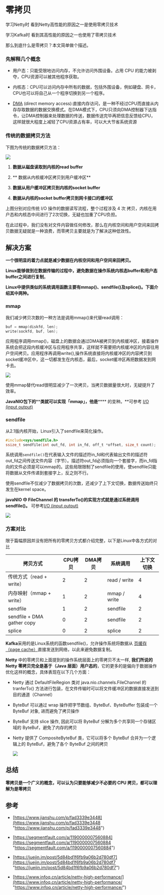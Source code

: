 # 零拷贝

学习Netty时 看到Netty高性能的原因之一是使用零拷贝技术

学习Kafka时 看到其高性能的原因之一也使用了零拷贝技术 &#x20;

那么到底什么是零拷贝？本文简单做个描述。

### 先解释几个概念

*   用户态：只能受限地访问内存，不允许访问外围设备。占用 CPU 的能力被剥夺，CPU资源可以被其他程序获取。

*   内核态：CPU可以访问内存中所有的数据，包括外围设备，例如硬盘、网卡，CPU也可以将自己从一个程序切换到另一个程序。

*   [DMA](https://www.wolai.com/5N8dpEBAW11JNi4W8gRMsS#mXHrjw7SR5WYyDusRXXP17 "DMA") (direct memory access):直接内存访问，是一种不经过CPU而直接从内存存取数据的数据交换模式。在DMA模式下，CPU只须向DMA控制器下达指令，让DMA控制器来处理数据的传送，数据传送完毕再把信息反馈给CPU，这样就很大程度上减轻了CPU资源占有率，可以大大节省系统资源&#x20;

### 传统的数据拷贝方法

下图为传统的数据拷贝方法：

![](https://mmbiz.qpic.cn/mmbiz/YZibCWq4rxDibszwsziafVN9CP4fmrUYRvV2lfWiaIhB5O7TfSjgzvGp5pfyBm1icxWfVweicuiceqTNMzyibUneaVCygg/640?wx_fmt=other\&wxfrom=5\&wx_lazy=1\&wx_co=1)

1.  **数据从磁盘读取到内核的read buffer**

2.  \*\* 数据从内核缓冲区拷贝到用户缓冲区\*\*

3.  **数据从用户缓冲区拷贝到内核的socket buffer**

4.  **数据从内核的socket buffer拷贝到网卡接口的缓冲区**

上图分别对应传统 I/O 操作的数据读写流程，整个过程涉及 4 次 拷贝，内核在用户态和内核态中间进行了2次切换，无疑也加重了CPU负担。 &#x20;

在此过程中，我们没有对文件内容做任何修改，那么在内核空间和用户空间来回拷贝数据无疑就是一种浪费，而零拷贝主要就是为了解决这种低效性。 &#x20;

## 解决方案

**一个很明显的着力点就是减少数据在内核空间和用户空间来回拷贝。**

**Linux能够做到在数据传输的过程中，避免数据在操作系统内核态buffer和用户态buffer之间进行复制**。

**Linux中提供类似的系统调用函数主要有mmap()、sendfile()及splice()。下面介绍其中两种。**

### mmap

我们减少拷贝次数的一种方法是调用mmap()来代替read调用：

```c
buf = mmap(diskfd, len);
write(sockfd, buf, len);
```

应用程序调用mmap()，磁盘上的数据会通过DMA被拷贝到内核缓冲区，接着操作系统会把这段内核缓冲区与应用程序共享，这样就不需要把内核缓冲区的内容往用户空间拷贝。应用程序再调用write(),操作系统直接将内核缓冲区的内容拷贝到socket缓冲区中，这一切都发生在内核态，最后，socket缓冲区再把数据发到网卡去。

![](https://mmbiz.qpic.cn/mmbiz/YZibCWq4rxDibszwsziafVN9CP4fmrUYRvV7hb2yvst7iaAEwKUgL2Kyr3xMjOYreV0zibiaKkjv7mzPeBsWtqBbxqVA/640?wx_fmt=other\&wxfrom=5\&wx_lazy=1\&wx_co=1)

使用mmap替代read很明显减少了一次拷贝，当拷贝数据量很大时，无疑提升了效率。

**JavaNIO包下的**\*\*****类就可以实现「mmap」，他是****\*\*\*\* 的变种。\*\*可参考 [I/O (input output)](<../../../JAVA 技术栈/I-O (input output)/I-O (input output).md> "I/O (input output)")

### sendfile

从2.1版内核开始，Linux引入了sendfile来简化操作。

```c
#include<sys/sendfile.h>
ssize_t sendfile(int out_fd, int in_fd, off_t *offset, size_t count);
```

系统调用`sendfile()`在代表输入文件的描述符in\_fd和代表输出文件的描述符out\_fd之间传送文件内容（字节）。描述符out\_fd必须指向一个套接字，而in\_fd指向的文件必须是可以mmap的。这些局限限制了sendfile的使用，使sendfile只能将数据从文件传递到套接字上，反之则不行。 &#x20;

使用sendfile不仅减少了数据拷贝的次数，还减少了上下文切换，数据传送始终只发生在kernel space。

**javaNIO 中 FileChannel 的 transferTo()的实现方式就是通过系统调用sendfile()。** 可参考[I/O (input output)](<../../../JAVA 技术栈/I-O (input output)/I-O (input output).md> "I/O (input output)")

![](https://mmbiz.qpic.cn/mmbiz/YZibCWq4rxDibszwsziafVN9CP4fmrUYRvVOxNBp1kiaNltsjQzsibVcxD0l3xGrFLt9UJTYAibA2ZdZmOJ4qO7H15CA/640?wx_fmt=other\&wxfrom=5\&wx_lazy=1\&wx_co=1)

### 方案对比

限于篇幅原因并没有把所有的零拷贝方式都介绍完整，以下是Linux中各方式的对比

| 拷贝方式                       | CPU拷贝 | DMA拷贝 | 系统调用         | 上下文切换 |
| -------------------------- | ----- | ----- | ------------ | ----- |
| 传统方式（read + write）         | 2     | 2     | read / write | 4     |
| 内存映射（mmap + write）         | 1     | 2     | mmap / write | 4     |
| sendfile                   | 1     | 2     | sendfile     | 2     |
| sendfile + DMA gather copy | 0     | 2     | sendfile     | 2     |
| splice                     | 0     | 2     | splice       | 2     |

**Kafka**采用的是Linux系统的函数sendfile()，允许操作系统将数据从  [页缓存（page cache）](<../页缓存（page cache）/页缓存（page cache）.md> "页缓存（page cache）")直接发送到网络，以此来避免数据复制。

**Netty** 中的零拷贝和上面提到的操作系统层面上的零拷贝不太一样, **我们所说的 Netty 零拷贝完全是基于（Java 层面）用户态的**，它的更多的是偏向于数据操作优化这样的概念，具体表现在以下几个方面：

*   Netty 通过 DefaultFileRegion 类对 java.nio.channels.FileChannel 的 tranferTo() 方法进行包装，在文件传输时可以将文件缓冲区的数据直接发送到目的通道（Channel）

*   ByteBuf 可以通过 wrap 操作把字节数组、ByteBuf、ByteBuffer 包装成一个 ByteBuf 对象, 进而避免了拷贝操作

*   ByteBuf 支持 slice 操作, 因此可以将 ByteBuf 分解为多个共享同一个存储区域的 ByteBuf，避免了内存的拷贝

*   Netty 提供了 CompositeByteBuf 类，它可以将多个 ByteBuf 合并为一个逻辑上的 ByteBuf，避免了各个 ByteBuf 之间的拷贝

    ![](https://mmbiz.qpic.cn/mmbiz_png/YZibCWq4rxDibszwsziafVN9CP4fmrUYRvVKHS94L80E2kkbjib78ARVVpWibCM03JicSU4zCzayaz2vhAbHOtFowGHQ/640?wx_fmt=png\&wxfrom=5\&wx_lazy=1\&wx_co=1)

## 总结

**零拷贝是一个广义的概念，可以认为只要能够减少不必要的 CPU 拷贝，都可以理解为是零拷贝**

## 参考&#x20;

*   [https://www.jianshu.com/p/fad3339e3448](https://www.jianshu.com/p/fad3339e3448 "https://www.jianshu.com/p/fad3339e3448")

*   [https://segmentfault.com/a/1190000007560884](https://segmentfault.com/a/1190000007560884 "https://segmentfault.com/a/1190000007560884")

*   [https://juejin.im/post/5d84bd1f6fb9a06b2d780df7](https://juejin.im/post/5d84bd1f6fb9a06b2d780df7 "https://juejin.im/post/5d84bd1f6fb9a06b2d780df7")

*   [https://www.infoq.cn/article/netty-high-performance/](https://www.infoq.cn/article/netty-high-performance/ "https://www.infoq.cn/article/netty-high-performance/")
